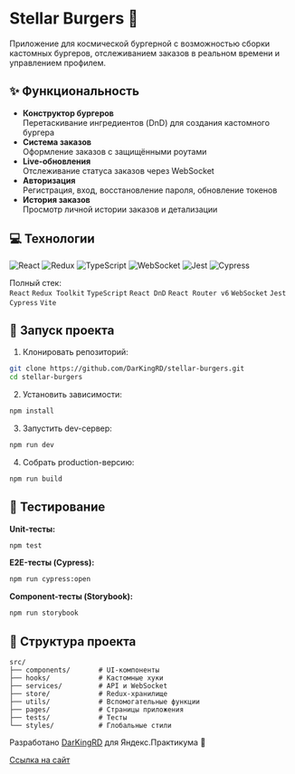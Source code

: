 # Stellar Burgers :hamburger:  
Приложение для космической бургерной с возможностью сборки кастомных бургеров, отслеживанием заказов в реальном времени и управлением профилем.

## :sparkles: Функциональность

- **Конструктор бургеров**  
  Перетаскивание ингредиентов (DnD) для создания кастомного бургера
- **Система заказов**  
  Оформление заказов с защищёнными роутами
- **Live-обновления**  
  Отслеживание статуса заказов через WebSocket
- **Авторизация**  
  Регистрация, вход, восстановление пароля, обновление токенов
- **История заказов**  
  Просмотр личной истории заказов и детализации

## :computer: Технологии

![React](https://img.shields.io/badge/-React-61DAFB?logo=react&logoColor=white)
![Redux](https://img.shields.io/badge/-Redux-764ABC?logo=redux&logoColor=white)
![TypeScript](https://img.shields.io/badge/-TypeScript-3178C6?logo=typescript&logoColor=white)
![WebSocket](https://img.shields.io/badge/-WebSocket-010101?logo=websocket&logoColor=white)
![Jest](https://img.shields.io/badge/-Jest-C21325?logo=jest&logoColor=white)
![Cypress](https://img.shields.io/badge/-Cypress-17202C?logo=cypress&logoColor=white)

Полный стек:  
`React` `Redux Toolkit` `TypeScript` `React DnD` `React Router v6` `WebSocket` `Jest` `Cypress` `Vite`

## :rocket: Запуск проекта

1. Клонировать репозиторий:
```bash
git clone https://github.com/DarKingRD/stellar-burgers.git
cd stellar-burgers
```

2. Установить зависимости:
```bash
npm install
```

3. Запустить dev-сервер:
```bash
npm run dev
```

4. Собрать production-версию:
```bash
npm run build
```

## :test_tube: Тестирование

**Unit-тесты:**
```bash
npm test
```

**E2E-тесты (Cypress):**
```bash
npm run cypress:open
```

**Component-тесты (Storybook):**
```bash
npm run storybook
```

## :file_folder: Структура проекта

```
src/
├── components/       # UI-компоненты
├── hooks/            # Кастомные хуки
├── services/         # API и WebSocket
├── store/            # Redux-хранилище
├── utils/            # Вспомогательные функции
├── pages/            # Страницы приложения
├── tests/            # Тесты
└── styles/           # Глобальные стили
```


Разработано [DarKingRD](https://github.com/DarKingRD) для Яндекс.Практикума :purple_heart:  

[Ссылка на сайт](https://darkingrd.github.io/stellar-burgers/)
